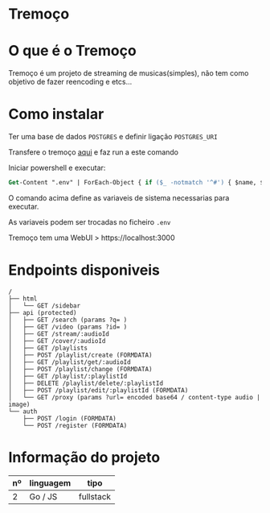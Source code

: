 ﻿# Tremoço

# O que é o Tremoço

Tremoço é um projeto de streaming de musicas(simples), não tem como objetivo de fazer reencoding e etcs...

# Como instalar

Ter uma base de dados `POSTGRES` e definir ligação `POSTGRES_URI` 

Transfere o tremoço [aqui](https://github.com/atjoao/concordo/releases) e faz run a este comando

Iniciar powershell e executar:
```ps
Get-Content ".env" | ForEach-Object { if ($_ -notmatch '^#') { $name, $value = $_ -split '=', 2; $value = $value.Trim().Trim('"'); [System.Environment]::SetEnvironmentVariable($name.Trim(), $value, [System.EnvironmentVariableTarget]::Process) } }; .\music.exe
```
O comando acima define as variaveis de sistema necessarias para executar.

As variaveis podem ser trocadas no ficheiro `.env`

Tremoço tem uma WebUI > https://localhost:3000

# Endpoints disponiveis
```
/
├── html
│   └── GET /sidebar
├── api (protected)
│   ├── GET /search (params ?q= )
│   ├── GET /video (params ?id= )
│   ├── GET /stream/:audioId
│   ├── GET /cover/:audioId
│   ├── GET /playlists
│   ├── POST /playlist/create (FORMDATA)
│   ├── GET /playlist/get/:audioId
│   ├── POST /playlist/change (FORMDATA)
│   ├── GET /playlist/:playlistId
│   ├── DELETE /playlist/delete/:playlistId
│   ├── POST /playlist/edit/:playlistId (FORMDATA)
│   └── GET /proxy (params ?url= encoded base64 / content-type audio | image)
└── auth
    ├── POST /login (FORMDATA)
    └── POST /register (FORMDATA)

```

# Informação do projeto

| nº  | linguagem | tipo      |
| --- | --------- | --------- |
| 2   | Go / JS   | fullstack |

